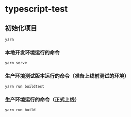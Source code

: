 # typescript-test

## 初始化项目

```
yarn
```

### 本地开发环境运行的命令

```
yarn serve
```

### 生产环境测试版本运行的命令（准备上线前测试的环境）

```
yarn run buildtest
```

### 生产环境运行的命令（正式上线）

```
yarn run build
```

